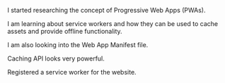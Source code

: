 I started researching the concept of Progressive Web Apps (PWAs).

I am learning about service workers and how they can be used to cache assets and provide offline functionality.

I am also looking into the Web App Manifest file.

Caching API looks very powerful.

Registered a service worker for the website.
